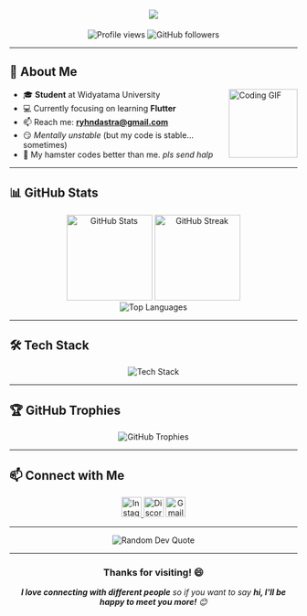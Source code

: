 <h1 align="center">
  <img src="https://readme-typing-svg.herokuapp.com/?font=Righteous&size=35&center=true&vCenter=true&width=500&height=70&duration=4000&lines=Hi+There!+👋;+I'm+Rey!;Welcome+to+my+Profile!;" />
</h1>

<div align="center">
  <img src="https://komarev.com/ghpvc/?username=ryhndastra&label=Profile%20views&color=0e75b6&style=flat" alt="Profile views" />
  <img src="https://img.shields.io/github/followers/ryhndastra?label=Followers&style=social" alt="GitHub followers" />
</div>

---

## 🚀 About Me

<img align="right" height="120" src="https://media.tenor.com/BnkIxbL8yrMAAAAC/omori-sunny-sunny-omori.gif" alt="Coding GIF"/>

- 🎓 **Student** at Widyatama University
- 💻 Currently focusing on learning **Flutter**
- 📫 Reach me: **ryhndastra@gmail.com**
- 😏 *Mentally unstable* (but my code is stable... sometimes)
- 🐹 My hamster codes better than me. *pls send halp*

---

## 📊 GitHub Stats

<div align="center">
  <img src="https://github-readme-stats.vercel.app/api?username=ryhndastra&show_icons=true&theme=dracula&hide_border=false&count_private=true" height="150" alt="GitHub Stats" />
  <img src="https://github-readme-streak-stats.herokuapp.com/?user=ryhndastra&theme=dracula&hide_border=false" height="150" alt="GitHub Streak" />
</div>

<div align="center">
  <img src="https://github-readme-stats.vercel.app/api/top-langs?username=ryhndastra&layout=compact&theme=dracula&hide_border=false" alt="Top Languages" />
</div>

---

## 🛠️ Tech Stack

<div align="center">
  <img src="https://skillicons.dev/icons?i=flutter,dart,react,nextjs,laravel,js,html,css,tailwind,firebase,mysql,git,github,vscode" alt="Tech Stack" />
</div>

---

## 🏆 GitHub Trophies

<div align="center">
  <img src="https://github-profile-trophy.vercel.app/?username=ryhndastra&theme=dracula&no-bg=true&row=1&column=6" alt="GitHub Trophies" />
</div>

---

## 📫 Connect with Me

<div align="center">
  <a href="https://www.instagram.com/ryhndastra" target="_blank">
    <img src="https://img.shields.io/static/v1?message=Instagram&logo=instagram&label=&color=E4405F&logoColor=white&labelColor=&style=for-the-badge" height="35" alt="Instagram" />
  </a>
  <img src="https://img.shields.io/static/v1?message=Discord&logo=discord&label=&color=7289DA&logoColor=white&labelColor=&style=for-the-badge" height="35" alt="Discord" />
  <a href="mailto:ryhndastra@gmail.com">
    <img src="https://img.shields.io/static/v1?message=Gmail&logo=gmail&label=&color=D14836&logoColor=white&labelColor=&style=for-the-badge" height="35" alt="Gmail" />
  </a>
</div>

---

<div align="center">
  <img src="https://quotes-github-readme.vercel.app/api?type=horizontal&theme=dracula" alt="Random Dev Quote" />
</div>

---

<div align="center">
  <h3>Thanks for visiting! 😄</h3>
  <em><b>I love connecting with different people</b> so if you want to say <b>hi, I'll be happy to meet you more!</b> 😊</em>
</div>
